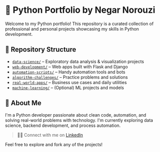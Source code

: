 # 🐍 Python Portfolio by Negar Norouzi

Welcome to my Python portfolio! This repository is a curated collection of professional and personal projects showcasing my skills in Python development.

## 📂 Repository Structure

- [`data-science/`](./data-science) – Exploratory data analysis & visualization projects
- [`web-development/`](./web-development) – Web apps built with Flask and Django
- [`automation-scripts/`](./automation-scripts) – Handy automation tools and bots
- [`algorithm-challenges/`](./algorithm-challenges) – Practice problems and solutions
- [`real-world-apps/`](./real-world-apps) – Business use cases and daily utilities
- [`machine-learning/`](./machine-learning) – (Optional) ML projects and models

## 🚀 About Me

I'm a Python developer passionate about clean code, automation, and solving real-world problems with technology. I'm currently exploring data science, backend development, and process automation.

> 👩‍💻 Connect with me on [LinkedIn](https://www.linkedin.com/in/negar-norouzi)

Feel free to explore and fork any of the projects!
